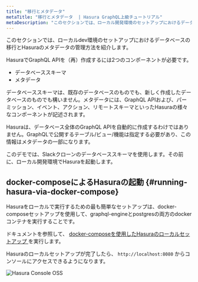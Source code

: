 ```yaml
---
title: "移行とメタデータ"
metaTitle: "移行とメタデータ  | Hasura GraphQL上級チュートリアル"
metaDescription: "このセクションでは、ローカル開発環境のセットアップにおけるデータベースの移行とHasuraのメタデータの管理方法を紹介し、データベーススキーマとメタデータの設定について学びます"
---
```


このセクションでは、ローカルdev環境のセットアップにおけるデータベースの移行とHasuraのメタデータの管理方法を紹介します。

HasuraでGraphQL APIを（再）作成するには2つのコンポーネントが必要です。

- データベーススキーマ
- メタデータ

データベーススキーマは、既存のデータベースのものでも、新しく作成したデータベースのものでも構いません。メタデータには、GraphQL APIおよび、パーミッション、イベント、アクション、リモートスキーマといったHasuraの様々なコンポーネントが記述されます。

Hasuraは、データベース全体のGraphQL APIを自動的に作成するわけではありません。GraphQLで公開するテーブル/ビュー/機能は指定する必要があり、この情報はメタデータの一部になります。

このデモでは、Slackクローンのデータベーススキーマを使用します。その前に、ローカル開発環境でHasuraを起動します。

## docker-composeによるHasuraの起動 {#running-hasura-via-docker-compose}

Hasuraをローカルで実行するための最も簡単なセットアップは、docker-composeセットアップを使用して、graphql-engineとpostgresの両方のdockerコンテナを実行することです。

ドキュメントを参照して、 [ docker-composeを使用したHasuraのローカルセットアップ ](https://hasura.io/docs/latest/graphql/core/getting-started/docker-simple/#step-1-get-the-docker-compose-file) を実行します。

Hasuraのローカルセットアップが完了したら、 `http://localhost:8080` からコンソールにアクセスできるようになります。

![ Hasura Console OSS ](https://graphql-engine-cdn.hasura.io/learn-hasura/assets/graphql-hasura-advanced/hasura-console-oss-local.png)
